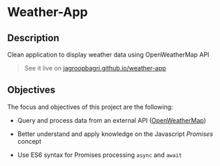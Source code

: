 # Weather-App

## Description

Clean application to display weather data using OpenWeatherMap API

> See it live on [jagroopbagri.github.io/weather-app](https://jagroopbagri.github.io/weather-app/)

## Objectives

The focus and objectives of this project are the following:

- Query and process data from an external API ([OpenWeatherMap](https://openweathermap.org/api))

- Better understand and apply knowledge on the Javascript _Promises_ concept

- Use ES6 syntax for Promises processing `async` and `await`
